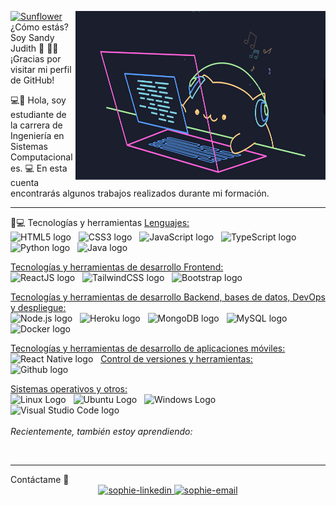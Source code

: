 <a target="_blank" align="center"> <img align="right" top="500" height="270" width="400" alt="GIF" src="https://github.com/SophieNguyen113/SophieNguyen113/blob/main/Sophie%20Nguyen%20-%20CatCat.gif"> </a>


<a href="https://github.com/SophieNguyen113"><img src="https://wallpapercave.com/wp/wp10580805.jpg" width="200px" height="200px" alt="Sunflower"></a> ¿Cómo estás? Soy Sandy Judith 🌻
🙋‍♂️ ¡Gracias por visitar mi perfil de GitHub!

💻🌻 Hola, soy estudiante de la carrera de Ingeniería en Sistemas Computacionales.
💻 En esta cuenta encontrarás algunos trabajos realizados durante mi formación.

<hr>
🚀💻 Tecnologías y herramientas
<u> Lenguajes: </u>
<br>
<span><img src="https://img.shields.io/badge/HTML5-E34F26?style=for-the-badge&logo=html5&logoColor=white" alt="HTML5 logo" title="HTML5" height="25" /></span>
 
<span><img src="https://img.shields.io/badge/CSS3-1572B6?style=for-the-badge&logo=css3&logoColor=white" alt="CSS3 logo" title="CSS3" height="25" /></span>
 
<span><img src="https://img.shields.io/badge/JavaScript-323330?style=for-the-badge&logo=javascript&logoColor=F7DF1E" alt="JavaScript logo" title="JavaScript" height="25" /></span>
 
<span><img src="https://img.shields.io/badge/TypeScript-007ACC?style=for-the-badge&logo=typescript&logoColor=white" alt="TypeScript logo" title="TypeScript" height="25" /></span>
 
<img src="https://img.shields.io/badge/Python-FFD43B?style=for-the-badge&logo=python&logoColor=blue" alt="Python logo" title="Python" height="25"/>
 
<span>
<img src="https://img.shields.io/badge/Java-ED8B00?style=for-the-badge&logo=java&logoColor=white" alt="Java logo" title="Java" height="25"/>
</span>
 
<br>

<u> Tecnologías y herramientas de desarrollo Frontend: </u>
<br>
<span><img src="https://img.shields.io/badge/React-20232A?style=for-the-badge&logo=react&logoColor=61DAFB" alt="ReactJS logo" title="ReactJS" height="25" /></span>
 
<span><img src="https://img.shields.io/badge/Tailwind_CSS-38B2AC?style=for-the-badge&logo=tailwind-css&logoColor=white" alt="TailwindCSS logo" title="TailwindCSS" height="25" /></span>
 
<span><img src="https://img.shields.io/badge/Bootstrap-563D7C?style=for-the-badge&logo=bootstrap&logoColor=white" alt="Bootstrap logo" title="Bootstrap" height="25" /></span>

<u> Tecnologías y herramientas de desarrollo Backend, bases de datos, DevOps y despliegue: </u>
<br>
<span><img src="https://img.shields.io/badge/Node.js-339933?style=for-the-badge&logo=nodedotjs&logoColor=white" alt="Node.js logo" title="Node.js" height="25" /></span>
 
<span><img src="https://img.shields.io/badge/Heroku-430098?style=for-the-badge&logo=heroku&logoColor=white" alt="Heroku logo" title="Heroku" height="25"/></span>
 
<span><img src="https://img.shields.io/badge/MongoDB-4EA94B?style=for-the-badge&logo=mongodb&logoColor=white" alt="MongoDB logo" title="MongoDB" height="25" /></span>
 
<span>
<img src="https://img.shields.io/badge/MySQL-005C84?style=for-the-badge&logo=mysql&logoColor=white" alt="MySQL logo" title="MySQL" height="25"/>
</span>
 
<span><img src="https://img.shields.io/badge/Docker-2CA5E0?style=for-the-badge&logo=docker&logoColor=white" alt="Docker logo" title="Docker" height="25" /></span>
 

<u> Tecnologías y herramientas de desarrollo de aplicaciones móviles: </u>
<br> <span> <img src="https://img.shields.io/badge/React_Native-20232A?style=for-the-badge&logo=react&logoColor=61DAFB" alt="React Native logo" title="React Native" height="25"/> </span> &nbsp;
<u> Control de versiones y herramientas: </u>
<br>
<span><img src="https://img.shields.io/badge/GitHub-100000?style=for-the-badge&logo=github&logoColor=white" alt="Github logo" title="Github" height="25" /></span>
 

<u> Sistemas operativos y otros: </u>
<br> <span> <img src="https://img.shields.io/badge/Linux-FCC624?style=for-the-badge&logo=linux&logoColor=black" alt="Linux Logo" title="Linux" height="25"/> </span> &nbsp; <span> <img src="https://img.shields.io/badge/Ubuntu-E95420?style=for-the-badge&logo=ubuntu&logoColor=white" alt="Ubuntu Logo" title="Ubuntu" height="25"/> </span> &nbsp; <span> <img src="https://img.shields.io/badge/Windows-0078D6?style=for-the-badge&logo=windows&logoColor=white" alt="Windows Logo" title="Windows" height="25"/> </span> &nbsp; <span><img src="https://img.shields.io/badge/VSCode-0078D4?style=for-the-badge&logo=visual%20studio%20code&logoColor=white" alt="Visual Studio Code logo" title="Visual Studio Code" height="25" /></span> &nbsp; <br> <br>
<i> Recientemente, también estoy aprendiendo: </i>

<br> <hr>
Contáctame 🌻
<br> <div align="center"> <a href="https://www.linkedin.com/in/sophienguyen113/" target="_blank" rel="noopener noreferrer"> <img src="https://img.icons8.com/bubbles/100/000000/linkedin.png" alt="sophie-linkedin" /> </a> <a href="mailto:sandyhernandezcar833@gmail.com" target="top" rel="noopener noreferrer"> <img src="https://img.icons8.com/bubbles/100/000000/gmail-new.png" alt="sophie-email"/> </a> </div> <br> <div align="center">
